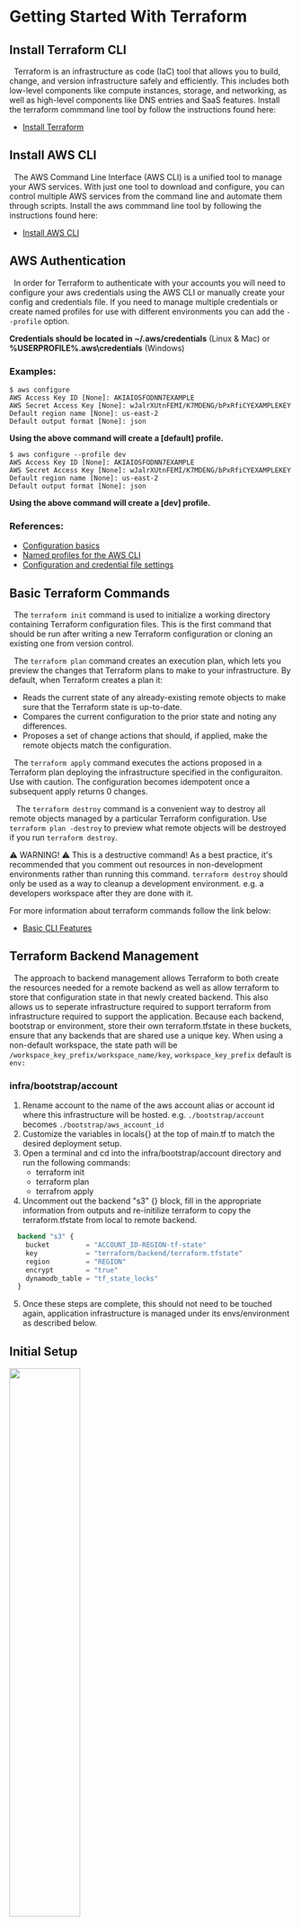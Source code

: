 # Getting Started With Terraform

## Install Terraform CLI
&nbsp;&nbsp;Terraform is an infrastructure as code (IaC) tool that allows you to build, change, and version infrastructure safely and efficiently. This includes both low-level components like compute instances, storage, and networking, as well as high-level components like DNS entries and SaaS features. Install the terraform commmand line tool by follow the instructions found here:

- [Install Terraform](https://learn.hashicorp.com/tutorials/terraform/install-cli)

## Install AWS CLI
&nbsp;&nbsp;The AWS Command Line Interface (AWS CLI) is a unified tool to manage your AWS services. With just one tool to download and configure, you can control multiple AWS services from the command line and automate them through scripts. Install the aws commmand line tool by following the instructions found here:

- [Install AWS CLI](https://docs.aws.amazon.com/cli/latest/userguide/getting-started-install.html)

## AWS Authentication

&nbsp;&nbsp;In order for Terraform to authenticate with your accounts you will need to configure your aws credentials using the AWS CLI or manually create your config and credentials file. If you need to manage multiple credentials or create named profiles for use with different environments you can add the `--profile` option.

**Credentials should be located in ~/.aws/credentials** (Linux & Mac) or **%USERPROFILE%\.aws\credentials** (Windows)

### Examples:
```
$ aws configure
AWS Access Key ID [None]: AKIAIOSFODNN7EXAMPLE
AWS Secret Access Key [None]: wJalrXUtnFEMI/K7MDENG/bPxRfiCYEXAMPLEKEY
Default region name [None]: us-east-2
Default output format [None]: json
```
**Using the above command will create a [default] profile.**  
```
$ aws configure --profile dev
AWS Access Key ID [None]: AKIAIOSFODNN7EXAMPLE
AWS Secret Access Key [None]: wJalrXUtnFEMI/K7MDENG/bPxRfiCYEXAMPLEKEY
Default region name [None]: us-east-2
Default output format [None]: json
```
**Using the above command will create a [dev] profile.**  

### References:

- [Configuration basics][1]
- [Named profiles for the AWS CLI][2]
- [Configuration and credential file settings][3]

[1]: https://docs.aws.amazon.com/cli/latest/userguide/cli-configure-quickstart.html
[2]: https://docs.aws.amazon.com/cli/latest/userguide/cli-configure-profiles.html
[3]: https://docs.aws.amazon.com/cli/latest/userguide/cli-configure-files.html

## Basic Terraform Commands 

&nbsp;&nbsp;The `terraform init` command is used to initialize a working directory containing Terraform configuration files. This is the first command that should be run after writing a new Terraform configuration or cloning an existing one from version control.

&nbsp;&nbsp;The `terraform plan` command creates an execution plan, which lets you preview the changes that Terraform plans to make to your infrastructure. By default, when Terraform creates a plan it:

- Reads the current state of any already-existing remote objects to make sure that the Terraform state is up-to-date.
- Compares the current configuration to the prior state and noting any differences.
- Proposes a set of change actions that should, if applied, make the remote objects match the configuration.

&nbsp;&nbsp;The `terraform apply` command executes the actions proposed in a Terraform plan deploying the infrastructure specified in the configuraiton. Use with caution. The configuration becomes idempotent once a subsequent apply returns 0 changes.

&nbsp;&nbsp; The `terraform destroy` command is a convenient way to destroy all remote objects managed by a particular Terraform configuration. Use `terraform plan -destroy` to preview what remote objects will be destroyed if you run `terraform destroy`.

⚠️ WARNING! ⚠️ This is a destructive command! As a best practice, it's recommended that you comment out resources in non-development environments rather than running this command. `terraform destroy` should only be used as a way to cleanup a development environment. e.g. a developers workspace after they are done with it.

For more information about terraform commands follow the link below:

- [Basic CLI Features](https://www.terraform.io/cli/commands)

## Terraform Backend Management

&nbsp;&nbsp;The approach to backend management allows Terraform to both create the resources needed for a remote backend as well as allow terraform to store that configuration state in that newly created backend. This also allows us to seperate infrastructure required to support terraform from infrastructure required to support the application. Because each backend, bootstrap or environment, store their own terraform.tfstate in these buckets, ensure that any backends that are shared use a unique key. When using a non-default workspace, the state path will be `/workspace_key_prefix/workspace_name/key`, `workspace_key_prefix` default is `env:`


### infra/bootstrap/account

1. Rename account to the name of the aws account alias or account id where this infrastructure will be hosted. e.g. `./bootstrap/account` becomes `./bootstrap/aws_account_id`
2. Customize the variables in locals{} at the top of main.tf to match the desired deployment setup.
3. Open a terminal and cd into the infra/bootstrap/account directory and run the following commands:
    - terraform init
    - terraform plan
    - terrafrom apply
4. Uncomment out the backend "s3" {} block, fill in the appropriate information from outputs and re-initilize terraform to copy the terraform.tfstate from local to remote backend.

``` tf
  backend "s3" {
    bucket         = "ACCOUNT_ID-REGION-tf-state"
    key            = "terraform/backend/terraform.tfstate"
    region         = "REGION"
    encrypt        = "true"
    dynamodb_table = "tf_state_locks"
  }
```
5. Once these steps are complete, this should not need to be touched again, application infrastructure is managed under its envs/environment as described below.

## Initial Setup
<img src="../docs/imgs/initial_setup.svg" width="50%"/>

### infra/envs/environment

&nbsp;&nbsp;Specify different environments for the application in this section. This template repo includes three example environments: dev, staging, and prod. 

To get started with an environment, copy the backend configuration information created in the "infra/bootstrap/account" instructions above into the terraform { backend "s3" {} } block to setup the remote backend for the environment. This is where all of the infrastructure for the application will be managed. 

### Multi-Cloud Accounts vs Single Cloud Accounts

&nbsp;&nbsp;In a simpler single cloud account setup, there is one cloud account that contains the resources created for managing terraform itself, as well as the resources created for each environment. If in a single-cloud account, multi-environment setup ensure that the backend "s3" { key = path/to/terraform.tfstate} is unique for the backend, as well as each environment.

<img src="../docs/imgs/single_cloud.svg" width="50%"/>

In a multi-cloud account, multi-environment setup, the relationship between the bootstrap/account(s) and envs/environement(s) should be 1:1 for easiest management. If there are less accounts than envirnonments ensure the backend "s3" { key = path/to/terraform.tfstate} is unique from all backends in the shared account. 

<img src="../docs/imgs/multi_cloud.svg" width="50%"/>

# Workspaces
&nbsp;&nbsp; Terraform workspaces are created by default, the default workspace is named "default." Workspaces are used to allow multiple engineers to deploy their own stacks for development and testing. This allows multiple engineers to develop new features in parallel using a single environment without destroying each others infrastructure. Separate resources will be created for each engineer when using the prefix variable.

### Terraform workspace commands:

`terraform workspace show [Name]`   - This command will show the workspace you working in.

`terraform workspace list [Name]`   - This command will list all workspaces.

`terraform workspace new [Name]`    - This command will create a new workspace.

`terraform workspace select [Name]` - This command will switch your workspace to the workspace you select.

`terraform workspace delete [Name]` - This command will delete the specified workspace. (does not delete infrastructure, that step will done first)

## Workspaces and prefix - A How To

&nbsp;&nbsp; Workspaces are used to allow multiple developers to deploy their own stacks for development and testing. By default prefix is set to terraform.workspace in the envs/dev environment, it is stage and prod in those respective environments.

### envs/dev/main.tf
``` tf
locals {
  prefix = terraform.workspace
}

module "example" {
  source  = "../../modules/example"
  prefix  = local.prefix
}

```

### modules/example/variables.tf - When creating a new module create the variable "prefix" in your variables.tf
``` tf

variable "prefix" {
  type        = string
  description = "prefix used to uniquely identify resources, allows parallel development"

}

```
### modules/example/main.tf - Use var.prefix to uniquely name resources for parallel development.
``` tf

# Create the S3 bucket with a unique prefix from terraform.workspace.
resource "aws_s3_bucket" "example" {
  bucket = "${var.prefix}-bucket"

}

```

The resulting bucket name created in the aws account will be shawn-bucket. If resources are not actively prefixed and two developers deploy the same resource the developer who runs their deployment second will overwrite the deployment of the first.

## Modules

&nbsp;&nbsp;A module is a container for multiple resources that are used together. Modules can be used to create lightweight abstractions, so that you can describe your infrastructure in terms of its architecture, rather than directly in terms of physical objects. The .tf files in your working directory when you run `terraform plan` or `terraform apply` together form the root module. In this root module you will call modules that you create from the module directory to build the infrastructure required to provide any functionality needed for the application.

### infra/modules/bootstrap/
Module required to create the infrastructure that hosts all terraform backends.

### infra/modules/common/
The purpose of this module is to contain environment agnostic items. e.g. tags that are common to all environments are stored here. Example usage:


``` tf
# Import the common module

module "common" {
  source = "../../modules/common"

}

# Combine common tags with environment specific tags.
tags = merge(module.common.default_tags, {
  environment = "dev"
  description = "Backend resources required for terraform state management."

})
```
## Troubleshooting

For use later.